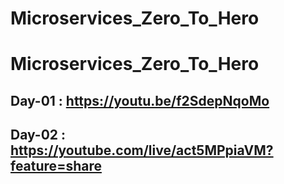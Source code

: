 # Microservices_Zero_To_Hero
# Microservices_Zero_To_Hero

## Day-01 : https://youtu.be/f2SdepNqoMo

## Day-02 : https://youtube.com/live/act5MPpiaVM?feature=share
